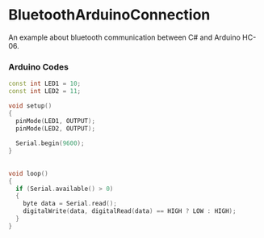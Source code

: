 # BluetoothArduinoConnection
An example about bluetooth communication between C# and Arduino HC-06.

### Arduino Codes
```ino
const int LED1 = 10;
const int LED2 = 11;

void setup()
{
  pinMode(LED1, OUTPUT);
  pinMode(LED2, OUTPUT);
  
  Serial.begin(9600);  
}
 
 
void loop()
{ 
  if (Serial.available() > 0)
  {
    byte data = Serial.read();
    digitalWrite(data, digitalRead(data) == HIGH ? LOW : HIGH);
  }
}
```
